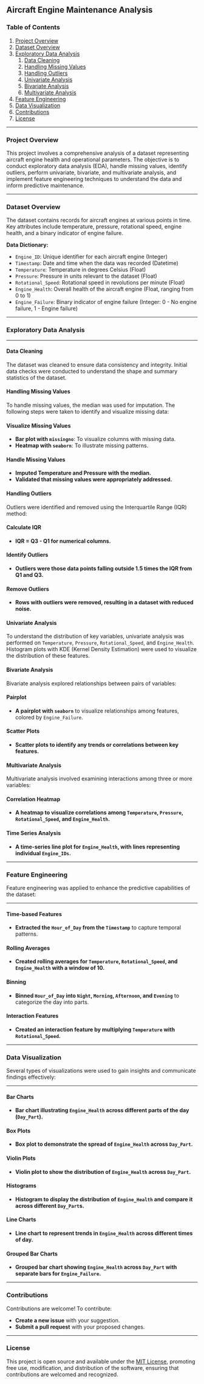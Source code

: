 ## Aircraft Engine Maintenance Analysis

### Table of Contents
1. [Project Overview](#project-overview)
2. [Dataset Overview](#dataset-overview)
3. [Exploratory Data Analysis](#exploratory-data-analysis)
   1. [Data Cleaning](#data-cleaning)
   2. [Handling Missing Values](#handling-missing-values)
   3. [Handling Outliers](#handling-outliers)
   4. [Univariate Analysis](#univariate-analysis)
   5. [Bivariate Analysis](#bivariate-analysis)
   6. [Multivariate Analysis](#multivariate-analysis)
4. [Feature Engineering](#feature-engineering)
5. [Data Visualization](#data-visualization)
6. [Contributions](#contributions)
7. [License](#license)

---

### Project Overview
This project involves a comprehensive analysis of a dataset representing aircraft engine health and operational parameters. The objective is to conduct exploratory data analysis (EDA), handle missing values, identify outliers, perform univariate, bivariate, and multivariate analysis, and implement feature engineering techniques to understand the data and inform predictive maintenance.

---

### Dataset Overview
The dataset contains records for aircraft engines at various points in time. Key attributes include temperature, pressure, rotational speed, engine health, and a binary indicator of engine failure.

**Data Dictionary:**
- `Engine_ID`: Unique identifier for each aircraft engine (Integer)
- `Timestamp`: Date and time when the data was recorded (Datetime)
- `Temperature`: Temperature in degrees Celsius (Float)
- `Pressure`: Pressure in units relevant to the dataset (Float)
- `Rotational_Speed`: Rotational speed in revolutions per minute (Float)
- `Engine_Health`: Overall health of the aircraft engine (Float, ranging from 0 to 1)
- `Engine_Failure`: Binary indicator of engine failure (Integer: 0 - No engine failure, 1 - Engine failure)

---

### Exploratory Data Analysis

---

#### Data Cleaning
The dataset was cleaned to ensure data consistency and integrity. Initial data checks were conducted to understand the shape and summary statistics of the dataset.

#### Handling Missing Values
To handle missing values, the median was used for imputation. The following steps were taken to identify and visualize missing data:

#### Visualize Missing Values
- **Bar plot with `missingno`**: To visualize columns with missing data.
- **Heatmap with `seaborn`**: To illustrate missing patterns.

#### Handle Missing Values
- **Imputed Temperature and Pressure with the median.**
- **Validated that missing values were appropriately addressed.**

#### Handling Outliers
Outliers were identified and removed using the Interquartile Range (IQR) method:

#### Calculate IQR
- **IQR = Q3 - Q1 for numerical columns.**

#### Identify Outliers
- **Outliers were those data points falling outside 1.5 times the IQR from Q1 and Q3.**

#### Remove Outliers
- **Rows with outliers were removed, resulting in a dataset with reduced noise.**

#### Univariate Analysis
To understand the distribution of key variables, univariate analysis was performed on `Temperature`, `Pressure`, `Rotational_Speed`, and `Engine_Health`. Histogram plots with KDE (Kernel Density Estimation) were used to visualize the distribution of these features.

#### Bivariate Analysis
Bivariate analysis explored relationships between pairs of variables:

#### Pairplot
- **A pairplot with `seaborn`** to visualize relationships among features, colored by `Engine_Failure`.

#### Scatter Plots
- **Scatter plots to identify any trends or correlations between key features.**

#### Multivariate Analysis
Multivariate analysis involved examining interactions among three or more variables:

#### Correlation Heatmap
- **A heatmap to visualize correlations among `Temperature`, `Pressure`, `Rotational_Speed`, and `Engine_Health`.**

#### Time Series Analysis
- **A time-series line plot for `Engine_Health`, with lines representing individual `Engine_IDs`.**

---

### Feature Engineering
Feature engineering was applied to enhance the predictive capabilities of the dataset:

---

#### Time-based Features
- **Extracted the `Hour_of_Day` from the `Timestamp`** to capture temporal patterns.

#### Rolling Averages
- **Created rolling averages for `Temperature`, `Rotational_Speed`, and `Engine_Health` with a window of 10.**

#### Binning
- **Binned `Hour_of_Day` into `Night`, `Morning`, `Afternoon`, and `Evening`** to categorize the day into parts.

#### Interaction Features
- **Created an interaction feature by multiplying `Temperature` with `Rotational_Speed`.**
---

### Data Visualization
Several types of visualizations were used to gain insights and communicate findings effectively:

---
#### Bar Charts
- **Bar chart illustrating `Engine_Health` across different parts of the day (`Day_Part`).**

#### Box Plots
- **Box plot to demonstrate the spread of `Engine_Health` across `Day_Part`.**

#### Violin Plots
- **Violin plot to show the distribution of `Engine_Health` across `Day_Part`.**

#### Histograms
- **Histogram to display the distribution of `Engine_Health` and compare it across different `Day_Part`s.**

#### Line Charts
- **Line chart to represent trends in `Engine_Health` across different times of day.**

#### Grouped Bar Charts
- **Grouped bar chart showing `Engine_Health` across `Day_Part` with separate bars for `Engine_Failure`.**
---
### Contributions
Contributions are welcome! To contribute:
- **Create a new issue** with your suggestion.
- **Submit a pull request** with your proposed changes.

---

### License
This project is open source and available under the [MIT License](LICENSE), promoting free use, modification, and distribution of the software, ensuring that contributions are welcomed and recognized.









